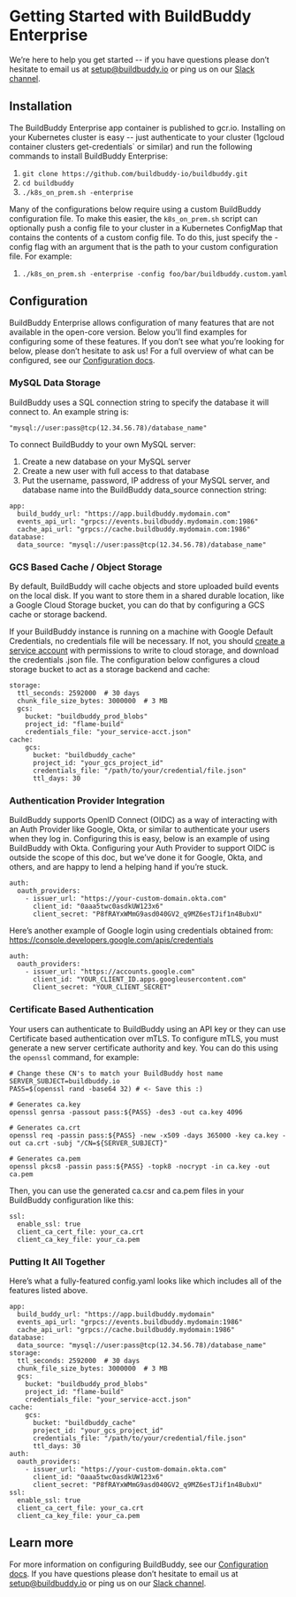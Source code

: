 <!--
{
  "name": "Enterprise Setup",
  "category": "5eed3e5fa3f1277a6b94b83a",
  "priority": 900
}
-->
# Getting Started with BuildBuddy Enterprise

We’re here to help you get started -- if you have questions please don’t hesitate to email us at [setup@buildbuddy.io](setup@buildbuddy.io) or ping us on our [Slack channel](https://join.slack.com/t/buildbuddy/shared_invite/zt-e0cugoo1-GiHaFuzzOYBPQzl9rkUR_g).


## Installation

The BuildBuddy Enterprise app container is published to gcr.io. Installing on your Kubernetes cluster is easy -- just authenticate to your cluster (1gcloud container clusters get-credentials` or similar) and run the following commands to install BuildBuddy Enterprise:

1. `git clone https://github.com/buildbuddy-io/buildbuddy.git`
1. `cd buildbuddy`
1. `./k8s_on_prem.sh -enterprise`

Many of the configurations below require using a custom BuildBuddy configuration file. To make this easier, the `k8s_on_prem.sh` script can optionally push a config file to your cluster in a Kubernetes ConfigMap that contains the contents of a custom config file. To do this, just specify the -config flag with an argument that is the path to your custom configuration file. For example:

1. `./k8s_on_prem.sh -enterprise -config foo/bar/buildbuddy.custom.yaml`

## Configuration
BuildBuddy Enterprise allows configuration of many features that are not available in the open-core version. Below you’ll find examples for configuring some of these features. If you don’t see what you’re looking for below, please don’t hesitate to ask us! For a full overview of what can be configured, see our [Configuration docs](config.md).

### MySQL Data Storage

BuildBuddy uses a SQL connection string to specify the database it will connect to. An example string is:

```
"mysql://user:pass@tcp(12.34.56.78)/database_name"
```

To connect BuildBuddy to your own MySQL server:
1. Create a new database on your MySQL server
1. Create a new user with full access to that database
1. Put the username, password, IP address of your MySQL server, and database name into the BuildBuddy data_source connection string:

```
app:
  build_buddy_url: "https://app.buildbuddy.mydomain.com"
  events_api_url: "grpcs://events.buildbuddy.mydomain.com:1986"
  cache_api_url: "grpcs://cache.buildbuddy.mydomain.com:1986"
database:
  data_source: "mysql://user:pass@tcp(12.34.56.78)/database_name"
```

### GCS Based Cache / Object Storage

By default, BuildBuddy will cache objects and store uploaded build events on the local disk. If you want to store them in a shared durable location, like a Google Cloud Storage bucket, you can do that by configuring a GCS cache or storage backend.

If your BuildBuddy instance is running on a machine with Google Default Credentials, no credentials file will be necessary. If not, you should [create a service account](https://cloud.google.com/docs/authentication/getting-started) with permissions to write to cloud storage, and download the credentials .json file. The configuration below configures a cloud storage bucket to act as a storage backend and cache:

```
storage:
  ttl_seconds: 2592000  # 30 days
  chunk_file_size_bytes: 3000000  # 3 MB
  gcs:
    bucket: "buildbuddy_prod_blobs"
    project_id: "flame-build"
    credentials_file: "your_service-acct.json"
cache:
    gcs:
      bucket: "buildbuddy_cache"
      project_id: "your_gcs_project_id"
      credentials_file: "/path/to/your/credential/file.json"
      ttl_days: 30
```

### Authentication Provider Integration
BuildBuddy supports OpenID Connect (OIDC) as a way of interacting with an Auth Provider like Google, Okta, or similar to authenticate your users when they log in. Configuring this is easy, below is an example of using BuildBuddy with Okta. Configuring your Auth Provider to support OIDC is outside the scope of this doc, but we’ve done it for Google, Okta, and others, and are happy to lend a helping hand if you’re stuck.

```
auth:
  oauth_providers:
    - issuer_url: "https://your-custom-domain.okta.com"
      client_id: "0aaa5twc0asdkUW123x6"
      client_secret: "P8fRAYxWMmG9asd040GV2_q9MZ6esTJif1n4BubxU"
```

Here’s another example of Google login using credentials obtained from: https://console.developers.google.com/apis/credentials

```
auth:
  oauth_providers:
    - issuer_url: "https://accounts.google.com"
      client_id: "YOUR_CLIENT_ID.apps.googleusercontent.com"
      Client_secret: "YOUR_CLIENT_SECRET"
```

### Certificate Based Authentication

Your users can authenticate to BuildBuddy using an API key or they can use Certificate based authentication over mTLS. To configure mTLS, you must generate a new server certificate authority and key. You can do this using the `openssl` command, for example:

```
# Change these CN's to match your BuildBuddy host name
SERVER_SUBJECT=buildbuddy.io
PASS=$(openssl rand -base64 32) # <- Save this :)

# Generates ca.key 
openssl genrsa -passout pass:${PASS} -des3 -out ca.key 4096

# Generates ca.crt
openssl req -passin pass:${PASS} -new -x509 -days 365000 -key ca.key -out ca.crt -subj "/CN=${SERVER_SUBJECT}"

# Generates ca.pem
openssl pkcs8 -passin pass:${PASS} -topk8 -nocrypt -in ca.key -out ca.pem
```

Then, you can use the generated ca.csr and ca.pem files in your BuildBuddy configuration like this:

```
ssl:
  enable_ssl: true
  client_ca_cert_file: your_ca.crt
  client_ca_key_file: your_ca.pem
```

### Putting It All Together

Here’s what a fully-featured config.yaml looks like which includes all of the features listed above.

```
app:
  build_buddy_url: "https://app.buildbuddy.mydomain"
  events_api_url: "grpcs://events.buildbuddy.mydomain:1986"
  cache_api_url: "grpcs://cache.buildbuddy.mydomain:1986"
database:
  data_source: "mysql://user:pass@tcp(12.34.56.78)/database_name"
storage:
  ttl_seconds: 2592000  # 30 days
  chunk_file_size_bytes: 3000000  # 3 MB
  gcs:
    bucket: "buildbuddy_prod_blobs"
    project_id: "flame-build"
    credentials_file: "your_service-acct.json"
cache:
    gcs:
      bucket: "buildbuddy_cache"
      project_id: "your_gcs_project_id"
      credentials_file: "/path/to/your/credential/file.json"
      ttl_days: 30
auth:
  oauth_providers:
    - issuer_url: "https://your-custom-domain.okta.com"
      client_id: "0aaa5twc0asdkUW123x6"
      client_secret: "P8fRAYxWMmG9asd040GV2_q9MZ6esTJif1n4BubxU"
ssl:
  enable_ssl: true
  client_ca_cert_file: your_ca.crt
  client_ca_key_file: your_ca.pem
```

## Learn more
For more information on configuring BuildBuddy, see our [Configuration docs](config.m). If you have questions please don’t hesitate to email us at [setup@buildbuddy.io](setup@buildbuddy.io) or ping us on our [Slack channel](https://join.slack.com/t/buildbuddy/shared_invite/zt-e0cugoo1-GiHaFuzzOYBPQzl9rkUR_g).
